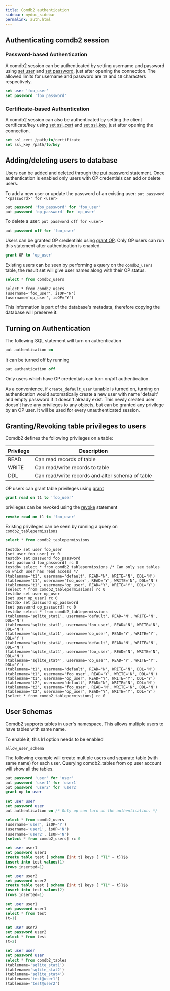 ```yaml
---
title: Comdb2 authentication
sidebar: mydoc_sidebar
permalink: auth.html
---
```


## Authenticating comdb2 session

### Password-based Authentication

A comdb2 session can be authenticated by setting username and password using
[set user](sql.html#set-user) and [set password](sql.html#set-password), just
after opening the connection. The allowed limits for username and password are
`15` and `18` characters respectively.

```sql
set user 'foo_user'
set password 'foo_password'
``` 

### Certificate-based Authentication

A comdb2 session can also be authenticated by setting the client certificate/key using [set ssl_cert](sql.html#set-ssl_cert) and [set ssl_key](sql.html#set-ssl_key), just after opening the connection.

```sql
set ssl_cert /path/to/certificate
set ssl_key /path/to/key
``` 

## Adding/deleting users to database
Users can be added and deleted through the [put password](sql.html#put) statement. Once authentication is enabled only users with OP credentials can add or delete users.

To add a new user or update the password of an existing user:
```put password '<password>' for <user>```

```sql
put password 'foo_password' for 'foo_user'
put password 'op_password' for 'op_user'
``` 

To delete a user:
```put password off for <user>```

```sql
put password off for 'foo_user'
``` 

Users can be granted OP credentials using [grant OP](sql.html#grant-and-revoke).  Only OP users can run this statement after authentication is enabled.
```sql
grant OP to 'op_user'
``` 

Existing users can be seen by performing a query on the ```comdb2_users``` table, the result set will give user names along with their OP status.

```sql
select * from comdb2_users
``` 

```
select * from comdb2_users
(username='foo_user', isOP='N')
(username='op_user', isOP='Y')
```
This information is part of the database's metadata, therefore copying the database will preserve it.

## Turning on Authentication
The following SQL statement will turn on authentication

```sql
put authentication on
``` 

It can be turned off by running

```sql
put authentication off
``` 
Only users which have OP credentials can turn on/off authentication.

As a convenience, if ```create_default_user``` tunable is turned on, turning on authentication would automatically create a new user with name 'default' and empty password if it doesn't already exist. This newly created user doesn't have any privileges to any objects, but can be granted any privilege by an OP user. It will be used for every unauthenticated session.

## Granting/Revoking table privileges to users

Comdb2 defines the following privileges on a table:

|Privilege|Description|
|---|---|
|READ|Can read records of table|
|WRITE|Can read/write records to table|
|DDL|Can read/write records and alter schema of table|

OP users can grant table privileges using [grant](sql.html#grant-and-revoke)

```sql
grant read on t1 to 'foo_user'
``` 

privileges can be revoked using the [revoke](sql.html#grant-and-revoke) statement

```sql
revoke read on t1 to 'foo_user'
``` 

Existing privileges can be seen by running a query on ```comdb2_tablepermissions```
```sql
select * from comdb2_tablepermissions
``` 

```
testdb> set user foo_user
[set user foo_user] rc 0
testdb> set password foo_password
[set password foo_password] rc 0
testdb> select * from comdb2_tablepermissions /* Can only see tables on which user has read access */
(tablename='t1', username='default', READ='N', WRITE='N', DDL='N')
(tablename='t1', username='foo_user', READ='Y', WRITE='N', DDL='N')
(tablename='t1', username='op_user', READ='Y', WRITE='Y', DDL='Y')
[select * from comdb2_tablepermissions] rc 0
testdb> set user op_user
[set user op_user] rc 0
testdb> set password op_password
[set password op_password] rc 0
testdb> select * from comdb2_tablepermissions 
(tablename='sqlite_stat1', username='default', READ='N', WRITE='N', DDL='N')
(tablename='sqlite_stat1', username='foo_user', READ='N', WRITE='N', DDL='N')
(tablename='sqlite_stat1', username='op_user', READ='Y', WRITE='Y', DDL='Y')
(tablename='sqlite_stat4', username='default', READ='N', WRITE='N', DDL='N')
(tablename='sqlite_stat4', username='foo_user', READ='N', WRITE='N', DDL='N')
(tablename='sqlite_stat4', username='op_user', READ='Y', WRITE='Y', DDL='Y')
(tablename='t1', username='default', READ='N', WRITE='N', DDL='N')
(tablename='t1', username='foo_user', READ='Y', WRITE='N', DDL='N')
(tablename='t1', username='op_user', READ='Y', WRITE='Y', DDL='Y')
(tablename='t2', username='default', READ='N', WRITE='N', DDL='N')
(tablename='t2', username='foo_user', READ='N', WRITE='N', DDL='N')
(tablename='t2', username='op_user', READ='Y', WRITE='Y', DDL='Y')
[select * from comdb2_tablepermissions] rc 0
```

## User Schemas
Comdb2 supports tables in user's namespace. This allows multiple users to have tables with same name.

To enable it, this lrl option needs to be enabled
```
allow_user_schema
```

The following example will create multiple users and separate table (with same name) for each user.
Querying comdb2_tables from op user account will show all the tables.

```sql
put password 'user' for 'user'
put password 'user1' for 'user1'
put password 'user2' for 'user2'
grant op to user

set user user
set password user
put authentication on /* Only op can turn on the authentication. */

select * from comdb2_users
(username='user', isOP='Y')
(username='user1', isOP='N')
(username='user2', isOP='N')
[select * from comdb2_users] rc 0

set user user1
set password user1
create table test { schema {int t} keys { "T1" = t}}$$
insert into test values(1)
(rows inserted=1)

set user user2
set password user2
create table test { schema {int t} keys { "T1" = t}}$$
insert into test values(2)
(rows inserted=1)

set user user1
set password user1
select * from test
(t=1)

set user user2
set password user2
select * from test
(t=2)

set user user
set password user
select * from comdb2_tables
(tablename='sqlite_stat1')
(tablename='sqlite_stat2')
(tablename='sqlite_stat4')
(tablename='test@user1')
(tablename='test@user2')
```
